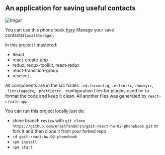 ## An application for saving useful contacts

![Imgur](https://i.imgur.com/ZLrm0Bc.gif)

You can use this phone book
[here](https://erastfandorin.github.io/goit-react-hw-02-phonebook/) Manage your
save contacts(`localstorage`).

In this project I mastered:

- React
- react-create-app
- redux, redux-toolkit, react-redux
- react-transition-group
- reselect

All components are in the src folder. `.editorconfig`, `.eslintrc`, `.huskyrc`,
`.lintstagedrc`, `.prettierrc` - configuration files for plugins used for to
format the code and keep it clean. All another files was generated by
`react-create-app`.

You can run this project locally just do:

- clone branch `review` with
  `git clone https://github.com/erastfandorin/goit-react-hw-02-phonebook.git` or
  fork it and then clone it from your forked repo
- `cd goit-react-hw-02-phonebook`
- `npm install`
- `npm start`

